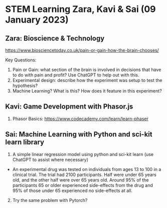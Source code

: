 # STEM Learning Zara, Kavi & Sai (09 January 2023)

## Zara: Bioscience & Technology

https://www.biosciencetoday.co.uk/pain-or-gain-how-the-brain-chooses/

Key Questions:

1. Pain or Gain: what section of the brain is involved in decisions that have to do with pain and profit? Use ChatGPT to help out with this.
2. Experimental design: describe how the experiment was setup to test the hypothesis?
3. Machine Learning? What is this? How does it feature in this experiment?

## Kavi: Game Development with Phasor.js

1. Phasor Basics: https://www.codecademy.com/learn/learn-phaser

## Sai: Machine Learning with Python and sci-kit learn library

1. A simple linear regression model using python and sci-kit learn (use ChatGPT to assist where necessary)

- An experimental drug was tested on individuals from ages 13 to 100 in a clinical trial. The trial had 2100 participants. Half were under 65 years old, and the other half were over 65 years old. Around 95% of the participants 65 or older experienced side-effects from the drug and 95% of those under 65 experienced no side-effects at all.

2. Try the same problem with Pytorch?
